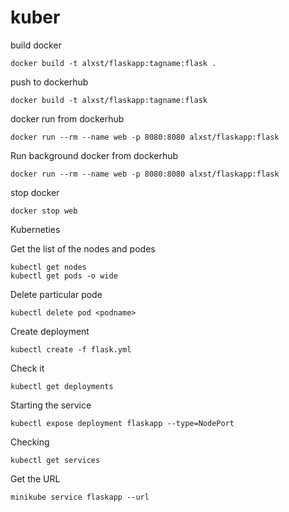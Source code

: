 # kuber

build docker 

    docker build -t alxst/flaskapp:tagname:flask .

push to dockerhub

    docker build -t alxst/flaskapp:tagname:flask

docker run from dockerhub

    docker run --rm --name web -p 8080:8080 alxst/flaskapp:flask


Run background docker from dockerhub

    docker run --rm --name web -p 8080:8080 alxst/flaskapp:flask

stop docker

    docker stop web



Kuberneties

Get the list of the nodes and podes

    kubectl get nodes
    kubectl get pods -o wide

Delete particular pode

    kubectl delete pod <podname>

Create deployment

    kubectl create -f flask.yml

Check it

    kubectl get deployments

Starting the service

    kubectl expose deployment flaskapp --type=NodePort

Checking

    kubectl get services

Get the URL

    minikube service flaskapp --url






